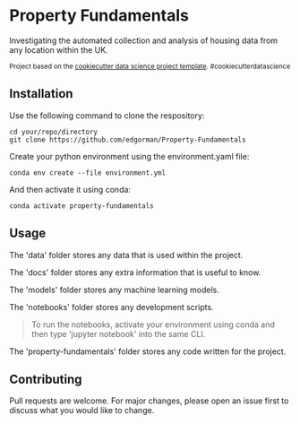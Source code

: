 # Property Fundamentals

Investigating the automated collection and analysis of housing data from any location within the UK.
<p><small>Project based on the <a target="_blank" href="https://drivendata.github.io/cookiecutter-data-science/">cookiecutter data science project template</a>. #cookiecutterdatascience</small></p>

## Installation 
Use the following command to clone the respository:
```
cd your/repo/directory
git clone https://github.com/edgorman/Property-Fundamentals
```

Create your python environment using the environment.yaml file:
```
conda env create --file environment.yml
```

And then activate it using conda:
```
conda activate property-fundamentals
```

## Usage
The 'data' folder stores any data that is used within the project.

The 'docs' folder stores any extra information that is useful to know.

The 'models' folder stores any machine learning models.

The 'notebooks' folder stores any development scripts.

> To run the notebooks, activate your environment using conda and then type 'jupyter notebook' into the same CLI.

The 'property-fundamentals' folder stores any code written for the project.

## Contributing
Pull requests are welcome. For major changes, please open an issue first to discuss what you would like to change.
